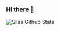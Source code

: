 ### Hi there 👋

<!--
**SilasKenneth/SilasKenneth** is a ✨ _special_ ✨ repository because its `README.md` (this file) appears on your GitHub profile.

Here are some ideas to get you started:

- 🔭 I’m currently working on ...
- 🌱 I’m currently learning ...
- 👯 I’m looking to collaborate on ...
- 🤔 I’m looking for help with ...
- 💬 Ask me about ...
- 📫 How to reach me: ...
- 😄 Pronouns: ...
- ⚡ Fun fact: ...
-->


![Silas Github Stats](https://github-readme-stats.vercel.app/api?username=silaskenneth&count_private=true&show_icons=true&theme=onedark)
